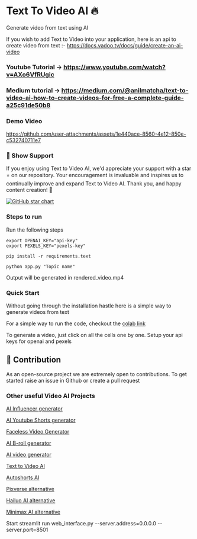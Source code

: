 # Text To Video AI 🔥

Generate video from text using AI

If you wish to add Text to Video into your application, here is an api to create video from text :- <https://docs.vadoo.tv/docs/guide/create-an-ai-video>

### Youtube Tutorial -> <https://www.youtube.com/watch?v=AXo6VfRUgic>

### Medium tutorial -> <https://medium.com/@anilmatcha/text-to-video-ai-how-to-create-videos-for-free-a-complete-guide-a25c91de50b8>

### Demo Video

<https://github.com/user-attachments/assets/1e440ace-8560-4e12-850e-c532740711e7>

### 🌟 Show Support

If you enjoy using Text to Video AI, we'd appreciate your support with a star ⭐ on our repository. Your encouragement is invaluable and inspires us to continually improve and expand Text to Video AI. Thank you, and happy content creation! 🎉

[![GitHub star chart](https://img.shields.io/github/stars/SamurAIGPT/Text-To-Video-AI?style=social)](https://github.com/SamurAIGPT/Text-To-Video-AI/stargazers)

### Steps to run

Run the following steps

```
export OPENAI_KEY="api-key"
export PEXELS_KEY="pexels-key"

pip install -r requirements.text

python app.py "Topic name"
```

Output will be generated in rendered_video.mp4

### Quick Start

Without going through the installation hastle here is a simple way to generate videos from text

For a simple way to run the code, checkout the [colab link](/Text_to_Video_example.ipynb)

To generate a video, just click on all the cells one by one. Setup your api keys for openai and pexels

## 💁 Contribution

As an open-source project we are extremely open to contributions. To get started raise an issue in Github or create a pull request

### Other useful Video AI Projects

[AI Influencer generator](https://github.com/SamurAIGPT/AI-Influencer-Generator)

[AI Youtube Shorts generator](https://github.com/SamurAIGPT/AI-Youtube-Shorts-Generator/)

[Faceless Video Generator](https://github.com/SamurAIGPT/Faceless-Video-Generator)

[AI B-roll generator](https://github.com/Anil-matcha/AI-B-roll)

[AI video generator](https://www.vadoo.tv/ai-video-generator)

[Text to Video AI](https://www.vadoo.tv/text-to-video-ai)

[Autoshorts AI](https://www.vadoo.tv/autoshorts-ai)

[Pixverse alternative](https://www.vadoo.tv/pixverse-ai)

[Hailuo AI alternative](https://www.vadoo.tv/hailuo-ai)

[Minimax AI alternative](https://www.vadoo.tv/minimax-ai)

Start
streamlit run web_interface.py --server.address=0.0.0.0 --server.port=8501

